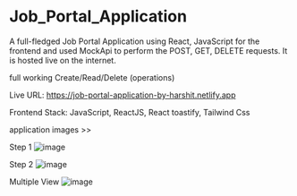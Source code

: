 # Job_Portal_Application

A full-fledged Job Portal Application using React, JavaScript for the frontend and used MockApi to perform the POST, GET, DELETE requests. It is hosted live on the internet.

full working Create/Read/Delete (operations)

Live URL: https://job-portal-application-by-harshit.netlify.app

Frontend Stack: JavaScript, ReactJS, React toastify, Tailwind Css

application images >>

Step 1
![image](https://user-images.githubusercontent.com/115063708/229407058-7488a023-6fed-4bae-8a1b-c1fbff30ad8c.png)

Step 2
![image](https://user-images.githubusercontent.com/115063708/229406992-b8d58903-9c21-469e-a2c8-7c668fa0738f.png)

Multiple View
![image](https://user-images.githubusercontent.com/115063708/229406518-f24d186a-e113-4a55-ba20-68fad62c9a7f.png)
